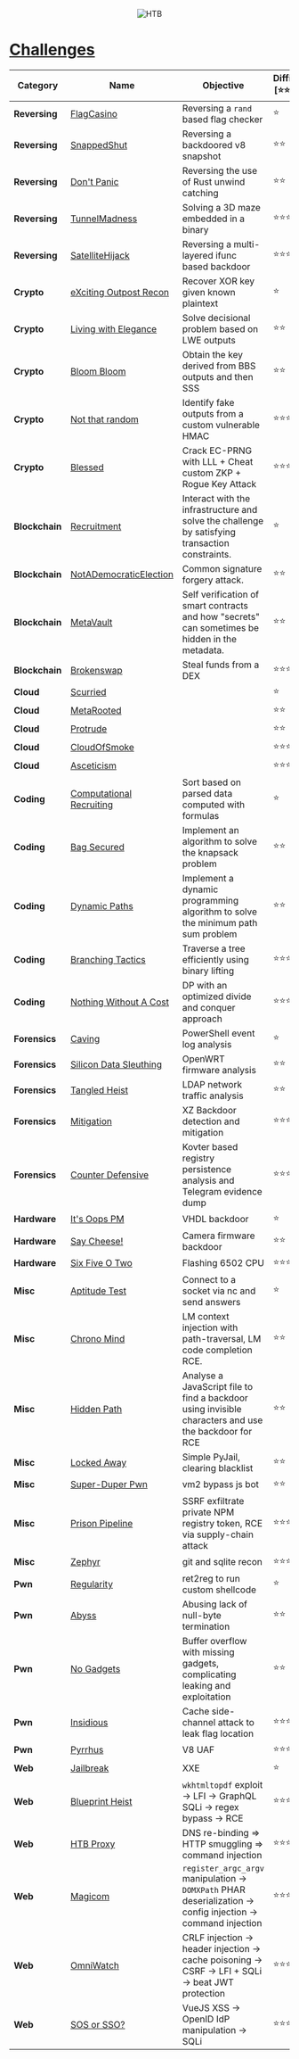 <p align='center'>
  <img src='../../../assets/banner.png' alt="HTB">
</p>


# [**Challenges**](#challenges)

| Category | Name                                                  | Objective   | Difficulty [⭐⭐⭐⭐⭐] |
| -------- | ----------------------------------------------------- | ------------------------------------------------------------- | ----------------------- |
| **Reversing** | [FlagCasino](reversing/%5BVery%20Easy%5D%20FlagCasino) | Reversing a `rand` based flag checker                         | ⭐|
| **Reversing**  | [SnappedShut](reversing/%5BEasy%5D%20SnappedShut)     | Reversing a backdoored v8 snapshot                            | ⭐⭐|
| **Reversing**  | [Don't Panic](reversing/%5BEasy%5D%20DontPanic)       | Reversing the use of Rust unwind catching                     | ⭐⭐|
| **Reversing**  | [TunnelMadness](reversing/%5BMedium%5D%20TunnelMadness) | Solving a 3D maze embedded in a binary                        | ⭐⭐⭐|
| **Reversing**  | [SatelliteHijack](reversing/%5BHard%5D%20SatelliteHijack) | Reversing a multi-layered ifunc based backdoor                | ⭐⭐⭐⭐|
| **Crypto** | [eXciting Outpost Recon](crypto/%5BVery%20Easy%5D%20eXciting%20Outpost%20Recon) | Recover XOR key given known plaintext | ⭐ |
| **Crypto** | [Living with Elegance](crypto/%5BEasy%5D%20Living%20with%20Elegance) | Solve decisional problem based on LWE outputs | ⭐⭐ |
| **Crypto** | [Bloom Bloom](crypto/%5BEasy%5D%20Bloom%20Bloom) | Obtain the key derived from BBS outputs and then SSS | ⭐⭐ |
| **Crypto** | [Not that random](crypto/%5BMedium%5D%20Not%20that%20random) | Identify fake outputs from a custom vulnerable HMAC | ⭐⭐⭐ |
| **Crypto** | [Blessed](crypto/%5BHard%5D%20Blessed) | Crack EC-PRNG with LLL + Cheat custom ZKP + Rogue Key Attack | ⭐⭐⭐⭐ |
| **Blockchain** | [Recruitment](blockchain/Recruitment%20%5BVery%20Easy%5D) | Interact with the infrastructure and solve the challenge by satisfying transaction constraints. | ⭐ |
| **Blockchain** | [NotADemocraticElection](blockchain/NotADemocraticElection%20%5BEasy%5D) | Common signature forgery attack. | ⭐⭐ |
| **Blockchain** | [MetaVault](blockchain/MetaVault%20%5BEasy%5D) | Self verification of smart contracts and how "secrets" can sometimes be hidden in the metadata. | ⭐⭐ |
| **Blockchain** | [Brokenswap](blockchain/Brokenswap%20%5BMedium%5D) | Steal funds from a DEX | ⭐⭐⭐ |
| **Cloud** | [Scurried](cloud/%5BVery%20Easy%5D%20Scurried) |  | ⭐ |
| **Cloud** | [MetaRooted](cloud/%5BEasy%5D%20MetaRooted) |  | ⭐⭐ |
| **Cloud** | [Protrude](cloud/%5BEasy%5D%20Protrude) |  | ⭐⭐ |
| **Cloud** | [CloudOfSmoke](cloud/%5BMedium%5D%20CloudOfSmoke) |  | ⭐⭐⭐ |
| **Cloud** | [Asceticism](cloud/%5BVery%20Easy%5D%20Scurried) |  | ⭐⭐⭐⭐⭐ |
| **Coding** | [Computational Recruiting](coding/%5BVery%20Easy%5D%20Computational%20Recruiting) | Sort based on parsed data computed with formulas | ⭐ |
| **Coding** | [Bag Secured](coding/%5BEasy%5D%20Bag%20Secured) | Implement an algorithm to solve the knapsack problem | ⭐⭐ |
| **Coding** | [Dynamic Paths](coding/%5BEasy%5D%20Dynamic%20Paths) | Implement a dynamic programming algorithm to solve the minimum path sum problem | ⭐⭐ |
| **Coding** | [Branching Tactics](coding/%5BMedium%5D%20Branching%20Tactics) | Traverse a tree efficiently using binary lifting | ⭐⭐⭐ |
| **Coding** | [Nothing Without A Cost](coding/%5BHard%5D%20Nothing%20Without%20A%20Cost) | DP with an optimized divide and conquer approach | ⭐⭐⭐⭐ |
| **Forensics** | [Caving](forensics/%5BVery%20Easy%5D%20Caving) | PowerShell event log analysis | ⭐ |
| **Forensics** | [Silicon Data Sleuthing](forensics/%5BEasy%5D%20Silicon%20Data%20Sleuthing) | OpenWRT firmware analysis | ⭐⭐ |
| **Forensics** | [Tangled Heist](forensics/%5BEasy%5D%20Tangled%20Heist) | LDAP network traffic analysis | ⭐⭐ |
| **Forensics** | [Mitigation](forensics/%5BMedium%5D%20Mitigation) | XZ Backdoor detection and mitigation | ⭐⭐⭐ |
| **Forensics** | [Counter Defensive](forensics/%5BHard%5D%20Counter%20Defensive) | Kovter based registry persistence analysis and Telegram evidence dump | ⭐⭐⭐⭐ |
| **Hardware** | [It's Oops PM](hardware/It's%20Oops%20PM%20%5BVery%20Easy%5D) | VHDL backdoor | ⭐ |
| **Hardware** | [Say Cheese!](hardware/Say%20Cheese!%20%5BEasy%5D) | Camera firmware backdoor | ⭐⭐ |
| **Hardware** | [Six Five O Two](hardware/Six%20Five%20O%20Two%20%5BMedium%5D) | Flashing 6502 CPU  | ⭐⭐⭐ |
| **Misc** | [Aptitude Test](misc/%5BVery%20Easy%5D%20Aptitude%20Test) | Connect to a socket via nc and send answers | ⭐ |
| **Misc** | [Chrono Mind](misc/%5BEasy%5D%20Chrono%20Mind) | LM context injection with path-traversal, LM code completion RCE. | ⭐⭐ |
| **Misc** | [Hidden Path](misc/%5BEasy%5D%20Hidden%20Path) | Analyse a JavaScript file to find a backdoor using invisible characters and use the backdoor for RCE | ⭐⭐ |
| **Misc** | [Locked Away](misc/%5BEasy%5D%20Locked%20Away) | Simple PyJail, clearing blacklist | ⭐⭐ |
| **Misc** | [Super-Duper Pwn](misc/%5BEasy%5D%20Super-Duper%20Pwn) | vm2 bypass js bot | ⭐⭐ |
| **Misc** | [Prison Pipeline](misc/%5BMedium%5D%20Prison%20Pipeline) | SSRF exfiltrate private NPM registry token, RCE via supply-chain attack | ⭐⭐⭐ |
| **Misc** | [Zephyr](misc/%5BMedium%5D%20Zephyr) | git and sqlite recon | ⭐⭐⭐ |
| **Pwn** | [Regularity](pwn/%5BVery%20Easy%5D%20Regularity) | ret2reg to run custom shellcode | ⭐ |
| **Pwn** | [Abyss](pwn/%5BEasy%5D%20Abyss) | Abusing lack of null-byte termination | ⭐⭐ |
| **Pwn** | [No Gadgets](pwn/%5BEasy%5D%20No%20Gadgets) | Buffer overflow with missing gadgets, complicating leaking and exploitation | ⭐⭐ |
| **Pwn** | [Insidious](pwn/%5BMedium%5D%20Insidious) | Cache side-channel attack to leak flag location | ⭐⭐⭐ |
| **Pwn** | [Pyrrhus](pwn/%5BHard%5D%20Pyrrhus) | V8 UAF | ⭐⭐⭐⭐ |
| **Web** | [Jailbreak](web/%5BVery%20Easy%5D%20Jailbreak) | XXE | ⭐ |
| **Web** | [Blueprint Heist](web/%5BEasy%5D%20Blueprint%20Heist) | `wkhtmltopdf` exploit -> LFI -> GraphQL SQLi -> regex bypass -> RCE | ⭐⭐⭐ |
| **Web** | [HTB Proxy](web/%5BEasy%5D%20HTB%20Proxy) | DNS re-binding => HTTP smuggling => command injection | ⭐⭐⭐ |
| **Web** | [Magicom](web/%5BMedium%5D%20Magicom) | `register_argc_argv` manipulation -> `DOMXPath` PHAR deserialization -> config injection -> command injection | ⭐⭐⭐ |
| **Web** | [OmniWatch](web/%5BMedium%5D%20OmniWatch) | CRLF injection -> header injection -> cache poisoning -> CSRF -> LFI + SQLi -> beat JWT protection | ⭐⭐⭐⭐ |
| **Web** | [SOS or SSO?](web/%5BHard%5D%20SOS%20or%20SSO%3F) | VueJS XSS -> OpenID IdP manipulation -> SQLi | ⭐⭐⭐⭐ |
